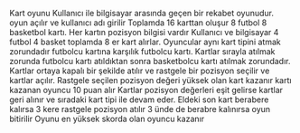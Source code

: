 Kart oyunu
Kullanıcı ile bilgisayar arasında geçen bir rekabet oyunudur.
oyun açılır ve kullanıcı adı girilir
Toplamda 16 karttan oluşur 8 futbol 8 basketbol kartı.
Her kartın pozisyon bilgisi vardır
Kullanıcı ve bilgisayar 4 futbol 4 basket toplamda 8 er kart alırlar.
Oyuncular aynı kart tipini atmak zorundadır futbolcu kartına karşılık futbolcu kartı.
Kartlar sırayla atılmak zorunda futbolcu kartı atıldıktan sonra basketbolcu kartı atılmak zorundadır.
Kartlar ortaya kapalı bir şekilde atılır ve rastgele bir pozisyon seçilir ve kartlar açılır.
Rastgele seçilen pozisyon değeri yüksek olan kart kazanır kartı kazanan oyuncu 10 puan alır
Kartlar pozisyon değerleri eşit gelirse kartlar geri alınır ve sıradaki kart tipi ile devam eder.
Eldeki son kart berabere kalırsa 3 kere rastgele pozisyon atılır 3 ünde de berabre kalınırsa oyun bitirilir
Oyunu en yüksek skorda olan oyuncu kazanır
